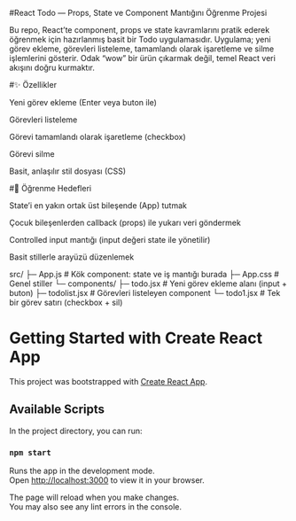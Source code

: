 #React Todo — Props, State ve Component Mantığını Öğrenme Projesi

Bu repo, React’te component, props ve state kavramlarını pratik ederek öğrenmek için hazırlanmış basit bir Todo uygulamasıdır. Uygulama; yeni görev ekleme, görevleri listeleme, tamamlandı olarak işaretleme ve silme işlemlerini gösterir. Odak “wow” bir ürün çıkarmak değil, temel React veri akışını doğru kurmaktır.

#✨ Özellikler

Yeni görev ekleme (Enter veya buton ile)

Görevleri listeleme

Görevi tamamlandı olarak işaretleme (checkbox)

Görevi silme

Basit, anlaşılır stil dosyası (CSS)

#🧠 Öğrenme Hedefleri

State’i en yakın ortak üst bileşende (App) tutmak

Çocuk bileşenlerden callback (props) ile yukarı veri göndermek

Controlled input mantığı (input değeri state ile yönetilir)

Basit stillerle arayüzü düzenlemek


src/
├─ App.js               # Kök component: state ve iş mantığı burada
├─ App.css              # Genel stiller
└─ components/
   ├─ todo.jsx          # Yeni görev ekleme alanı (input + buton)
   ├─ todolist.jsx      # Görevleri listeleyen component
   └─ todo1.jsx         # Tek bir görev satırı (checkbox + sil)

# Getting Started with Create React App

This project was bootstrapped with [Create React App](https://github.com/facebook/create-react-app).

## Available Scripts

In the project directory, you can run:

### `npm start`

Runs the app in the development mode.\
Open [http://localhost:3000](http://localhost:3000) to view it in your browser.

The page will reload when you make changes.\
You may also see any lint errors in the console.


